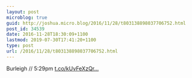 ```yaml
---
layout: post
microblog: true
guid: http://joshua.micro.blog/2016/11/28/t803138898037706752.html
post_id: 34539
date: 2016-11-28T18:30:09+1100
lastmod: 2019-07-30T17:41:20+1100
type: post
url: /2016/11/28/t803138898037706752.html
---
```

Burleigh // 5:29pm [t.co/kUvFeXzQr...](https://t.co/kUvFeXzQr1)
